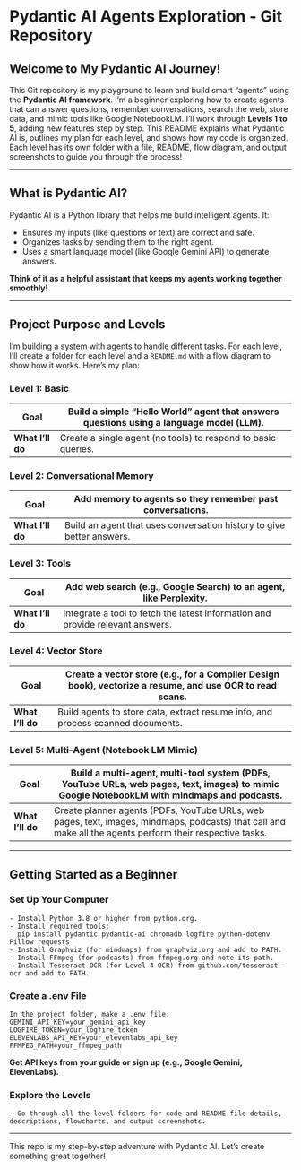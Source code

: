 # Pydantic AI Agents Exploration - Git Repository

## Welcome to My Pydantic AI Journey!

This Git repository is my playground to learn and build smart “agents” using the **Pydantic AI framework**. I’m a beginner exploring how to create agents that can answer questions, remember conversations, search the web, store data, and mimic tools like Google NotebookLM. I’ll work through **Levels 1 to 5**, adding new features step by step. This README explains what Pydantic AI is, outlines my plan for each level, and shows how my code is organized. Each level has its own folder with a file, README, flow diagram, and output screenshots to guide you through the process!

---

## What is Pydantic AI?

Pydantic AI is a Python library that helps me build intelligent agents. It:
- Ensures my inputs (like questions or text) are correct and safe.
- Organizes tasks by sending them to the right agent.
- Uses a smart language model (like Google Gemini API) to generate answers.

**Think of it as a helpful assistant that keeps my agents working together smoothly!**

---

## Project Purpose and Levels

I’m building a system with agents to handle different tasks. For each level, I’ll create a folder for each level and a `README.md` with a flow diagram to show how it works. Here’s my plan:

### Level 1: Basic
| **Goal**            | Build a simple “Hello World” agent that answers questions using a language model (LLM). |
|----------------------|---------------------------------------------------------------|
| **What I’ll do**     | Create a single agent (no tools) to respond to basic queries.  |

### Level 2: Conversational Memory
| **Goal**            | Add memory to agents so they remember past conversations.      |
|----------------------|---------------------------------------------------------------|
| **What I’ll do**     | Build an agent that uses conversation history to give better answers. |

### Level 3: Tools
| **Goal**            | Add web search (e.g., Google Search) to an agent, like Perplexity. |
|----------------------|---------------------------------------------------------------|
| **What I’ll do**     | Integrate a tool to fetch the latest information and provide relevant answers. |

### Level 4: Vector Store
| **Goal**            | Create a vector store (e.g., for a Compiler Design book), vectorize a resume, and use OCR to read scans. |
|----------------------|---------------------------------------------------------------|
| **What I’ll do**     | Build agents to store data, extract resume info, and process scanned documents. |

### Level 5: Multi-Agent (Notebook LM Mimic)
| **Goal**            | Build a multi-agent, multi-tool system (PDFs, YouTube URLs, web pages, text, images) to mimic Google NotebookLM with mindmaps and podcasts. |
|----------------------|---------------------------------------------------------------|
| **What I’ll do**     | Create planner agents (PDFs, YouTube URLs, web pages, text, images, mindmaps, podcasts) that call and make all the agents perform their respective tasks. |

---

## Getting Started as a Beginner

### Set Up Your Computer
```plaintext
- Install Python 3.8 or higher from python.org.
- Install required tools:
  pip install pydantic pydantic-ai chromadb logfire python-dotenv Pillow requests
- Install Graphviz (for mindmaps) from graphviz.org and add to PATH.
- Install FFmpeg (for podcasts) from ffmpeg.org and note its path.
- Install Tesseract-OCR (for Level 4 OCR) from github.com/tesseract-ocr and add to PATH.
```

### Create a .env File
```plaintext
In the project folder, make a .env file:
GEMINI_API_KEY=your_gemini_api_key
LOGFIRE_TOKEN=your_logfire_token
ELEVENLABS_API_KEY=your_elevenlabs_api_key
FFMPEG_PATH=your_ffmpeg_path
```
**Get API keys from your guide or sign up (e.g., Google Gemini, ElevenLabs).**

### Explore the Levels
```plaintext
- Go through all the level folders for code and README file details, descriptions, flowcharts, and output screenshots.
```

---

This repo is my step-by-step adventure with Pydantic AI. Let’s create something great together!
